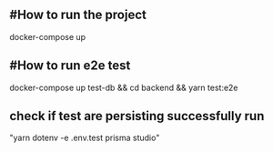 #How to run the project 
--
docker-compose up

#How to run e2e test 
--
docker-compose up test-db && cd backend && yarn test:e2e 

check if test are persisting successfully run 
---
"yarn dotenv -e .env.test prisma studio"
